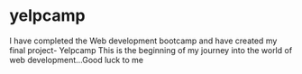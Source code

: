 # yelpcamp
I have completed the Web development bootcamp and have created my final project- Yelpcamp
This is the beginning of my journey into the world of web development...Good luck to me
